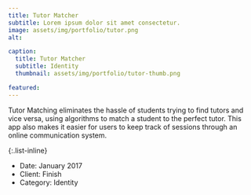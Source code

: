 ```yaml
---
title: Tutor Matcher
subtitle: Lorem ipsum dolor sit amet consectetur.
image: assets/img/portfolio/tutor.png
alt: 

caption:
  title: Tutor Matcher
  subtitle: Identity
  thumbnail: assets/img/portfolio/tutor-thumb.png

featured: 
---
```

Tutor Matching eliminates the hassle of students trying to find tutors and vice versa, using algorithms to match a student to the perfect tutor. This app also makes it easier for users to keep track of sessions through an online communication system.

									

{:.list-inline}
- Date: January 2017
- Client: Finish
- Category: Identity

